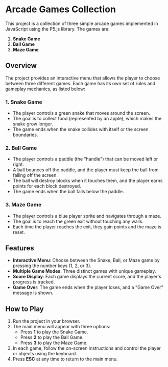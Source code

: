 # Arcade Games Collection

This project is a collection of three simple arcade games implemented in JavaScript using the P5.js library. The games are:

1. **Snake Game**
2. **Ball Game**
3. **Maze Game**

## Overview

The project provides an interactive menu that allows the player to choose between three different games. Each game has its own set of rules and gameplay mechanics, as listed below:

### 1. Snake Game

-   The player controls a green snake that moves around the screen.
-   The goal is to collect food (represented by an apple), which makes the snake grow longer.
-   The game ends when the snake collides with itself or the screen boundaries.

### 2. Ball Game

-   The player controls a paddle (the "handle") that can be moved left or right.
-   A ball bounces off the paddle, and the player must keep the ball from falling off the screen.
-   The ball will destroy blocks when it touches them, and the player earns points for each block destroyed.
-   The game ends when the ball falls below the paddle.

### 3. Maze Game

-   The player controls a blue player sprite and navigates through a maze.
-   The goal is to reach the green exit without touching any walls.
-   Each time the player reaches the exit, they gain points and the maze is reset.

## Features

-   **Interactive Menu**: Choose between the Snake, Ball, or Maze game by pressing the number keys (1, 2, or 3).
-   **Multiple Game Modes**: Three distinct games with unique gameplay.
-   **Score Display**: Each game displays the current score, and the player's progress is tracked.
-   **Game Over**: The game ends when the player loses, and a "Game Over" message is shown.

## How to Play

1. Run the project in your browser.
2. The main menu will appear with three options:
    - Press **1** to play the Snake Game.
    - Press **2** to play the Ball Game.
    - Press **3** to play the Maze Game.
3. In each game, follow the on-screen instructions and control the player or objects using the keyboard.
4. Press **ESC** at any time to return to the main menu.

